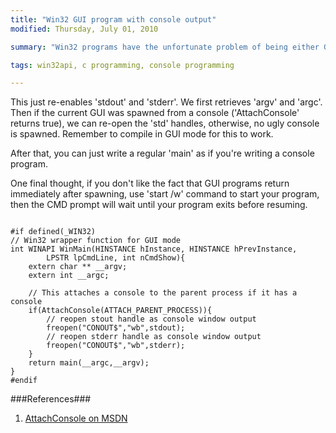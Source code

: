 ```yaml
---
title: "Win32 GUI program with console output"
modified: Thursday, July 01, 2010

summary: "Win32 programs have the unfortunate problem of being either GUI based or console based initially, one of the problem is that GUI programs cannot show console output by default, this shows how to re-enable console output and retrieve 'argc' and 'argv'."

tags: win32api, c programming, console programming

---
```

This just re-enables 'stdout' and 'stderr'.  We first retrieves 'argv' and 'argc'.  Then if the current GUI was spawned from a console ('AttachConsole' returns true), we can re-open the 'std' handles, otherwise, no ugly console is spawned.  Remember to compile in GUI mode for this to work.

After that, you can just write a regular 'main' as if you're writing a console program.

One final thought, if you don't like the fact that GUI programs return immediately after spawning, use 'start /w' command to start your program, then the CMD prompt will wait until your program exits before resuming.

<pre><code class="language-c">
#if defined(_WIN32)
// Win32 wrapper function for GUI mode
int WINAPI WinMain(HINSTANCE hInstance, HINSTANCE hPrevInstance,
		LPSTR lpCmdLine, int nCmdShow){
	extern char ** __argv;
	extern int __argc;

	// This attaches a console to the parent process if it has a console
	if(AttachConsole(ATTACH_PARENT_PROCESS)){
		// reopen stout handle as console window output
		freopen("CONOUT$","wb",stdout);
		// reopen stderr handle as console window output
		freopen("CONOUT$","wb",stderr);
	}
	return main(__argc,__argv);
}
#endif
</code></pre>

###References###
1. [AttachConsole on MSDN][attachconsole]

[attachconsole]: http://msdn.microsoft.com/en-us/library/ms681952(VS.85).aspx

